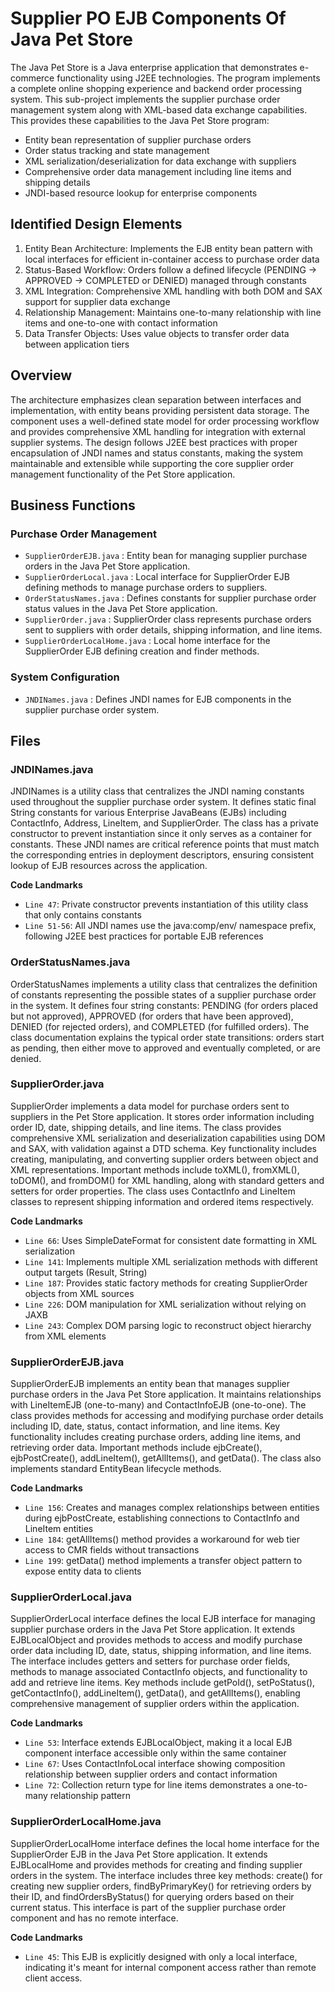 # Supplier PO EJB Components Of Java Pet Store

The Java Pet Store is a Java enterprise application that demonstrates e-commerce functionality using J2EE technologies. The program implements a complete online shopping experience and backend order processing system. This sub-project implements the supplier purchase order management system along with XML-based data exchange capabilities. This provides these capabilities to the Java Pet Store program:

- Entity bean representation of supplier purchase orders
- Order status tracking and state management
- XML serialization/deserialization for data exchange with suppliers
- Comprehensive order data management including line items and shipping details
- JNDI-based resource lookup for enterprise components

## Identified Design Elements

1. Entity Bean Architecture: Implements the EJB entity bean pattern with local interfaces for efficient in-container access to purchase order data
2. Status-Based Workflow: Orders follow a defined lifecycle (PENDING → APPROVED → COMPLETED or DENIED) managed through constants
3. XML Integration: Comprehensive XML handling with both DOM and SAX support for supplier data exchange
4. Relationship Management: Maintains one-to-many relationship with line items and one-to-one with contact information
5. Data Transfer Objects: Uses value objects to transfer order data between application tiers

## Overview
The architecture emphasizes clean separation between interfaces and implementation, with entity beans providing persistent data storage. The component uses a well-defined state model for order processing workflow and provides comprehensive XML handling for integration with external supplier systems. The design follows J2EE best practices with proper encapsulation of JNDI names and status constants, making the system maintainable and extensible while supporting the core supplier order management functionality of the Pet Store application.

## Business Functions

### Purchase Order Management
- `SupplierOrderEJB.java` : Entity bean for managing supplier purchase orders in the Java Pet Store application.
- `SupplierOrderLocal.java` : Local interface for SupplierOrder EJB defining methods to manage purchase orders to suppliers.
- `OrderStatusNames.java` : Defines constants for supplier purchase order status values in the Java Pet Store application.
- `SupplierOrder.java` : SupplierOrder class represents purchase orders sent to suppliers with order details, shipping information, and line items.
- `SupplierOrderLocalHome.java` : Local home interface for the SupplierOrder EJB defining creation and finder methods.

### System Configuration
- `JNDINames.java` : Defines JNDI names for EJB components in the supplier purchase order system.

## Files
### JNDINames.java

JNDINames is a utility class that centralizes the JNDI naming constants used throughout the supplier purchase order system. It defines static final String constants for various Enterprise JavaBeans (EJBs) including ContactInfo, Address, LineItem, and SupplierOrder. The class has a private constructor to prevent instantiation since it only serves as a container for constants. These JNDI names are critical reference points that must match the corresponding entries in deployment descriptors, ensuring consistent lookup of EJB resources across the application.

 **Code Landmarks**
- `Line 47`: Private constructor prevents instantiation of this utility class that only contains constants
- `Line 51-56`: All JNDI names use the java:comp/env/ namespace prefix, following J2EE best practices for portable EJB references
### OrderStatusNames.java

OrderStatusNames implements a utility class that centralizes the definition of constants representing the possible states of a supplier purchase order in the system. It defines four string constants: PENDING (for orders placed but not approved), APPROVED (for orders that have been approved), DENIED (for rejected orders), and COMPLETED (for fulfilled orders). The class documentation explains the typical order state transitions: orders start as pending, then either move to approved and eventually completed, or are denied.
### SupplierOrder.java

SupplierOrder implements a data model for purchase orders sent to suppliers in the Pet Store application. It stores order information including order ID, date, shipping details, and line items. The class provides comprehensive XML serialization and deserialization capabilities using DOM and SAX, with validation against a DTD schema. Key functionality includes creating, manipulating, and converting supplier orders between object and XML representations. Important methods include toXML(), fromXML(), toDOM(), and fromDOM() for XML handling, along with standard getters and setters for order properties. The class uses ContactInfo and LineItem classes to represent shipping information and ordered items respectively.

 **Code Landmarks**
- `Line 66`: Uses SimpleDateFormat for consistent date formatting in XML serialization
- `Line 141`: Implements multiple XML serialization methods with different output targets (Result, String)
- `Line 187`: Provides static factory methods for creating SupplierOrder objects from XML sources
- `Line 226`: DOM manipulation for XML serialization without relying on JAXB
- `Line 243`: Complex DOM parsing logic to reconstruct object hierarchy from XML elements
### SupplierOrderEJB.java

SupplierOrderEJB implements an entity bean that manages supplier purchase orders in the Java Pet Store application. It maintains relationships with LineItemEJB (one-to-many) and ContactInfoEJB (one-to-one). The class provides methods for accessing and modifying purchase order details including ID, date, status, contact information, and line items. Key functionality includes creating purchase orders, adding line items, and retrieving order data. Important methods include ejbCreate(), ejbPostCreate(), addLineItem(), getAllItems(), and getData(). The class also implements standard EntityBean lifecycle methods.

 **Code Landmarks**
- `Line 156`: Creates and manages complex relationships between entities during ejbPostCreate, establishing connections to ContactInfo and LineItem entities
- `Line 184`: getAllItems() method provides a workaround for web tier access to CMR fields without transactions
- `Line 199`: getData() method implements a transfer object pattern to expose entity data to clients
### SupplierOrderLocal.java

SupplierOrderLocal interface defines the local EJB interface for managing supplier purchase orders in the Java Pet Store application. It extends EJBLocalObject and provides methods to access and modify purchase order data including ID, date, status, shipping information, and line items. The interface includes getters and setters for purchase order fields, methods to manage associated ContactInfo objects, and functionality to add and retrieve line items. Key methods include getPoId(), setPoStatus(), getContactInfo(), addLineItem(), getData(), and getAllItems(), enabling comprehensive management of supplier orders within the application.

 **Code Landmarks**
- `Line 53`: Interface extends EJBLocalObject, making it a local EJB component interface accessible only within the same container
- `Line 67`: Uses ContactInfoLocal interface showing composition relationship between supplier orders and contact information
- `Line 72`: Collection return type for line items demonstrates a one-to-many relationship pattern
### SupplierOrderLocalHome.java

SupplierOrderLocalHome interface defines the local home interface for the SupplierOrder EJB in the Java Pet Store application. It extends EJBLocalHome and provides methods for creating and finding supplier orders in the system. The interface includes three key methods: create() for creating new supplier orders, findByPrimaryKey() for retrieving orders by their ID, and findOrdersByStatus() for querying orders based on their current status. This interface is part of the supplier purchase order component and has no remote interface.

 **Code Landmarks**
- `Line 45`: This EJB is explicitly designed with only a local interface, indicating it's meant for internal component access rather than remote client access.

[Generated by the Sage AI expert workbench: 2025-03-29 21:37:00  https://sage-tech.ai/workbench]: #